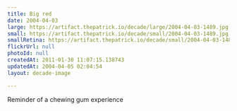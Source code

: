```yaml
---
title: Big red
date: 2004-04-03
large: https://artifact.thepatrick.io/decade/large/2004-04-03-1489.jpg
small: https://artifact.thepatrick.io/decade/small/2004-04-03-1489.jpg
smallRetina: https://artifact.thepatrick.io/decade/small/2004-04-03-1489@2x.jpg
flickrUrl: null
photoId: null
createdAt: 2011-01-30 11:07:15.138743
updatedAt: 2004-04-05 02:04:54
layout: decade-image

---
```

Reminder of a chewing gum experience
